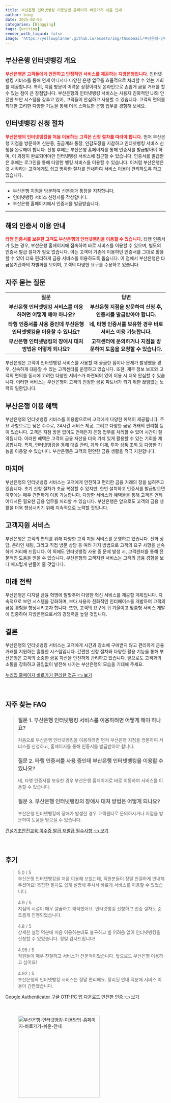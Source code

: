 ```yaml
---
title: 부산은행 인터넷뱅킹 이용방법 홈페이지 바로가기 쉬운 안내
author: bing
date: 2025-02-03
categories: [Blogging]
tags: [writing]
render_with_liquid: false
image: 'https://yellowplanner.github.io/assets/img/thumbnail/부산은행-인터넷뱅킹-이용방법-홈페이지-바로가기-쉬운-안내.webp'
---
```



<h2 id='부산은행_인터넷뱅킹_개요'>부산은행 인터넷뱅킹 개요</h2>

<p><b><span style="color: #ee2323;">부산은행은 고객들에게 안전하고 안정적인 서비스를 제공하는 지방은행입니다.</span></b> 인터넷뱅킹 서비스를 통해 언제 어디서나 다양한 은행 업무를 효율적으로 처리할 수 있는 기회를 제공합니다. 특히, 지점 방문이 어려운 상황이라도 온라인으로 손쉽게 금융 거래를 할 수 있는 점이 큰 장점입니다. 부산은행의 인터넷뱅킹 서비스는 사용자 친화적인 UI와 안전한 보안 시스템을 갖추고 있어, 고객들이 안심하고 사용할 수 있습니다. 고객의 편의를 최대한 고려한 다양한 기능을 통해 더욱 스마트한 은행 업무를 경험해 보세요.</p>

<h2 id='인터넷뱅킹_신청_절차'>인터넷뱅킹 신청 절차</h2>

<p><b><span style="color: #ee2323;">부산은행의 인터넷뱅킹을 처음 이용하는 고객은 신청 절차를 따라야 합니다.</span></b> 먼저 부산은행 지점을 방문하여 신분증, 출금계좌 통장, 인감도장을 지참하고 인터넷뱅킹 서비스 신청을 완료해야 합니다. 신청 후에는 부산은행 홈페이지를 통해 인증서를 발급받아야 하며, 이 과정이 완료되어야만 인터넷뱅킹 서비스에 접근할 수 있습니다. 인증서를 발급받은 후에는 로그인을 통해 다양한 뱅킹 서비스를 이용할 수 있습니다. 이처럼 부산은행은 갓 시작하는 고객에게도 쉽고 명확한 절차를 안내하여 서비스 이용이 편리하도록 하고 있습니다.</p>

<hr />

<ul>
    <li>부산은행 지점을 방문하여 신분증과 통장을 지참합니다.</li>
    <li>인터넷뱅킹 서비스 신청서를 작성합니다.</li>
    <li>부산은행 홈페이지에서 인증서를 발급받습니다.</li>
</ul>

<hr />

<h2 id='해외_인증서_이용_안내'>해외 인증서 이용 안내</h2>

<p><b><span style="color: #ee2323;">타행 인증서를 보유한 고객도 부산은행의 인터넷뱅킹을 이용할 수 있습니다.</span></b> 타행 인증서가 있는 경우, 부산은행 홈페이지에 접속하여 바로 서비스를 이용할 수 있으며, 별도의 인증서 발급 절차가 필요 없습니다. 이는 고객이 기존에 이용하던 인증서를 그대로 활용할 수 있어 더욱 편리하게 금융 서비스를 이용하도록 돕습니다. 이 점에서 부산은행은 타 금융기관과의 차별화를 보이며, 고객의 다양한 요구를 수용하고 있습니다.</p>

<h2 id='자주_묻는_질문'>자주 묻는 질문</h2>

<table>
    <tr>
        <td style="text-align: center; height: 17px;"><b>질문</b></td>
        <td style="text-align: center; height: 17px;"><b>답변</b></td>
    </tr>
    <tr>
        <td style="text-align: center; height: 17px;"><b>부산은행 인터넷뱅킹 서비스를 이용하려면 어떻게 해야 하나요?</b></td>
        <td style="text-align: center; height: 17px;"><b>부산은행 지점을 방문하여 신청 후, 인증서를 발급받아야 합니다.</b></td>
    </tr>
    <tr>
        <td style="text-align: center; height: 17px;"><b>타행 인증서를 사용 중인데 부산은행 인터넷뱅킹을 이용할 수 있나요?</b></td>
        <td style="text-align: center; height: 17px;"><b>네, 타행 인증서를 보유한 경우 바로 서비스 이용 가능합니다.</b></td>
    </tr>
    <tr>
        <td style="text-align: center; height: 17px;"><b>부산은행 인터넷뱅킹의 장애시 대처 방법은 어떻게 되나요?</b></td>
        <td style="text-align: center; height: 17px;"><b>고객센터에 문의하거나 지점을 방문하여 도움을 요청할 수 있습니다.</b></td>
    </tr>
</table>

<p>부산은행은 고객이 인터넷뱅킹 서비스를 사용할 때 궁금한 점이나 문제가 발생했을 경우, 신속하게 대응할 수 있는 고객센터를 운영하고 있습니다. 또한, 재무 정보 보호와 고객의 편의를 동시에 고려한 다양한 서비스가 마련되어 있어 이용 시 더욱 안심할 수 있습니다. 이러한 서비스는 부산은행이 고객의 진정한 금융 파트너가 되기 위한 끊임없는 노력의 일환입니다.</p>

<h2 id='부산은행_이용_혜택'>부산은행 이용 혜택</h2>

<p>부산은행의 인터넷뱅킹 서비스를 이용함으로써 고객에게 다양한 혜택이 제공됩니다. 주요 사항으로는 낮은 수수료, 24시간 서비스 제공, 그리고 다양한 금융 거래의 편리함 등이 있습니다. 고객은 지점 방문 없이도 언제든지 은행 업무를 처리할 수 있어 시간이 절약됩니다. 이러한 혜택은 고객의 금융 자산을 더욱 가치 있게 활용할 수 있는 기회를 제공합니다. 특히, 인터넷뱅킹을 통해 대출 관리, 계좌 이체, 투자 상품 조회 등 다양한 기능을 이용할 수 있습니다. 부산은행은 고객의 편안한 금융 생활을 적극 지원합니다.</p>

<h2 id='마치며'>마치며</h2>

<p>부산은행의 인터넷뱅킹 서비스는 고객에게 안전하고 편리한 금융 거래의 장을 넓혀주고 있습니다. 초기 신청 절차가 조금 복잡할 수 있지만, 한번 설치하고 인증서를 발급받으면 이후에는 매우 간편하게 이용 가능합니다. 다양한 서비스와 혜택들을 통해 고객은 언제 어디서든 필요한 금융 업무를 처리할 수 있습니다. 부산은행은 앞으로도 고객의 금융 생활을 더욱 향상시키기 위해 지속적으로 노력할 것입니다.</p>

<h2 id='고객지원_서비스'>고객지원 서비스</h2>

<p>부산은행은 고객의 편의를 위해 다양한 고객 지원 서비스를 운영하고 있습니다. 전화 상담, 온라인 채팅, 그리고 직접 방문 상담 등 여러 가지 방법으로 고객의 요구 사항을 신속하게 처리해 드립니다. 이 외에도 인터넷뱅킹 사용 중 문제 발생 시, 고객센터를 통해 전문적인 도움을 받을 수 있습니다. 부산은행의 고객지원 서비스는 고객의 금융 경험을 보다 매끄럽게 만들어 줄 것입니다.</p>

<h2 id='미래_전략'>미래 전략</h2>

<p>부산은행은 디지털 금융 혁명에 발맞추어 다양한 혁신 서비스를 제공할 계획입니다. 지속적으로 보안 시스템을 강화하며, 보다 사용자 친화적인 인터페이스를 개발하여 고객의 금융 경험을 향상시키고자 합니다. 또한, 고객의 요구에 귀 기울이고 맞춤형 서비스 개발에 집중하여 지방은행으로서의 경쟁력을 높일 것입니다.</p>

<h2 id='결론'>결론</h2>

<p>부산은행의 인터넷뱅킹 서비스는 고객에게 시간과 장소에 구애받지 않고 편리하게 금융 거래를 지원하는 훌륭한 시스템입니다. 간편한 신청 절차와 다양한 활용 기능을 통해 부산은행은 고객의 소중한 금융 자산을 안전하게 관리하고 있습니다. 앞으로도 고객과의 소통을 강화하고 끊임없이 발전해 나가는 부산은행의 모습을 기대해 주세요.</p>


<p><a class="click-button" title="누리집 홈페이지 바로가기 편리한 접근" href="https://yellowplanner.github.io/posts/%EB%88%84%EB%A6%AC%EC%A7%91-%ED%99%88%ED%8E%98%EC%9D%B4%EC%A7%80-%EB%B0%94%EB%A1%9C%EA%B0%80%EA%B8%B0-%ED%8E%B8%EB%A6%AC%ED%95%9C-%EC%A0%91%EA%B7%BC/" rel="dofollow">누리집 홈페이지 바로가기 편리한 접근 👈 보기</a></p><br>
<h2 id='자주_찾는_FAQ'>자주 찾는 FAQ</h2>
<div itemscope="" itemtype="https://schema.org/FAQPage"> 
<blockquote> 
<div itemscope="" itemprop="mainEntity" itemtype="https://schema.org/Question"> 
<h3 itemprop="name">질문 1. 부산은행 인터넷뱅킹 서비스를 이용하려면 어떻게 해야 하나요?</h3> 
<div itemscope="" itemprop="acceptedAnswer" itemtype="https://schema.org/Answer"> 
<span itemprop="text"> 
<p>처음으로 부산은행 인터넷뱅킹을 이용하려면 먼저 부산은행 지점을 방문하여 서비스를 신청하고, 홈페이지를 통해 인증서를 발급받아야 합니다.</p> 
</span> 
</div> 
</div> 
<div itemscope="" itemprop="mainEntity" itemtype="https://schema.org/Question"> 
<h3 itemprop="name">질문 2. 타행 인증서를 사용 중인데 부산은행 인터넷뱅킹을 이용할 수 있나요?</h3> 
<div itemscope="" itemprop="acceptedAnswer" itemtype="https://schema.org/Answer"> 
<span itemprop="text"> 
<p>네, 타행 인증서를 보유한 경우 부산은행 홈페이지로 바로 이동하여 서비스를 이용할 수 있습니다.</p> 
</span> 
</div> 
</div> 
<div itemscope="" itemprop="mainEntity" itemtype="https://schema.org/Question"> 
<h3 itemprop="name">질문 3. 부산은행 인터넷뱅킹의 장애시 대처 방법은 어떻게 되나요?</h3> 
<div itemscope="" itemprop="acceptedAnswer" itemtype="https://schema.org/Answer"> 
<span itemprop="text"> 
<p>부산은행 인터넷뱅킹에 장애가 발생한 경우 고객센터로 문의하시거나 지점을 방문하여 도움을 받으실 수 있습니다.</p> 
</span> 
</div> 
</div> 
</blockquote> 
</div>
<p><a class="click-button" title="건설기초안전교육 이수증 발급 재발급 필수사항" href="https://yellowplanner.github.io/posts/%EA%B1%B4%EC%84%A4%EA%B8%B0%EC%B4%88%EC%95%88%EC%A0%84%EA%B5%90%EC%9C%A1-%EC%9D%B4%EC%88%98%EC%A6%9D-%EB%B0%9C%EA%B8%89-%EC%9E%AC%EB%B0%9C%EA%B8%89-%ED%95%84%EC%88%98%EC%82%AC%ED%95%AD/" rel="dofollow">건설기초안전교육 이수증 발급 재발급 필수사항 👈 보기</a></p><br>
<h2 id='후기'>후기</h2>
<div itemscope itemtype="https://schema.org/Product">
  <blockquote>
  <div itemprop="review" itemscope itemtype="https://schema.org/Review">
      <div itemprop="reviewRating" itemscope itemtype="https://schema.org/Rating"> <span itemprop="ratingValue">5.0</span> / <span itemprop="bestRating">5</span> </div>
      <span itemprop="reviewBody">부산은행 인터넷뱅킹을 처음 이용해 보았는데, 직원분들이 정말 친절하게 안내해 주셨어요! 복잡한 절차도 쉽게 설명해 주셔서 빠르게 서비스를 이용할 수 있었습니다.</span>
  </div>
  <br>
  <div itemprop="review" itemscope itemtype="https://schema.org/Review">
      <div itemprop="reviewRating" itemscope itemtype="https://schema.org/Rating"> <span itemprop="ratingValue">4.9</span> / <span itemprop="bestRating">5</span> </div>
      <span itemprop="reviewBody">지점의 시설이 매우 깔끔하고 쾌적했어요. 인터넷뱅킹 신청하고 인증 절차도 순조롭게 진행되었습니다.</span>
  </div>
  <br>
  <div itemprop="review" itemscope itemtype="https://schema.org/Review">
      <div itemprop="reviewRating" itemscope itemtype="https://schema.org/Rating"> <span itemprop="ratingValue">4.8</span> / <span itemprop="bestRating">5</span> </div>
      <span itemprop="reviewBody">상세한 설명 덕분에 처음 이용하는데도 불구하고 별 어려움 없이 인터넷뱅킹을 신청할 수 있었습니다. 정말 감사드립니다!</span>
  </div>
  <br>
  <div itemprop="review" itemscope itemtype="https://schema.org/Review">
      <div itemprop="reviewRating" itemscope itemtype="https://schema.org/Rating"> <span itemprop="ratingValue">4.95</span> / <span itemprop="bestRating">5</span> </div>
      <span itemprop="reviewBody">직원들이 매우 친절하고 서비스가 전문적이었습니다. 앞으로도 부산은행 이용하고 싶어요!</span>
  </div>
  <br>
  <div itemprop="review" itemscope itemtype="https://schema.org/Review">
      <div itemprop="reviewRating" itemscope itemtype="https://schema.org/Rating"> <span itemprop="ratingValue">4.92</span> / <span itemprop="bestRating">5</span> </div>
      <span itemprop="reviewBody">부산은행의 인터넷뱅킹 서비스는 정말 편리해요. 정리된 안내 덕분에 서비스 이용이 간편했습니다.</span>
  </div>
  </blockquote>
</div>
<p><a class="click-button" title="Google Authenticator 구글 OTP PC 앱 다운로드 안전한 인증" href="https://yellowplanner.github.io/posts/Google-Authenticator-%EA%B5%AC%EA%B8%80-OTP-PC-%EC%95%B1-%EB%8B%A4%EC%9A%B4%EB%A1%9C%EB%93%9C-%EC%95%88%EC%A0%84%ED%95%9C-%EC%9D%B8%EC%A6%9D/" rel="dofollow">Google Authenticator 구글 OTP PC 앱 다운로드 안전한 인증 👈 보기</a></p><br>
<figure class="image"><img src="https://yellowplanner.github.io/assets/img/thumbnail/부산은행-인터넷뱅킹-이용방법-홈페이지-바로가기-쉬운-안내.webp" alt="부산은행-인터넷뱅킹-이용방법-홈페이지-바로가기-쉬운-안내" width="256" height="256"></figure>